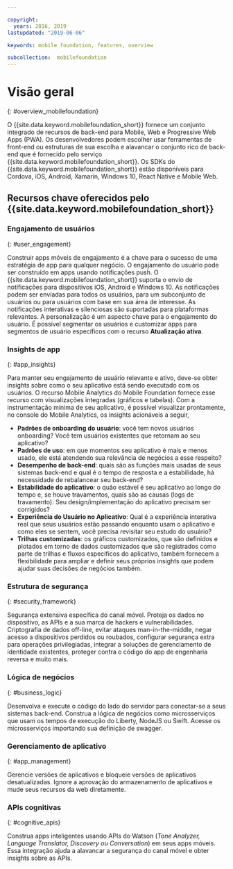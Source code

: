 ```yaml
---

copyright:
  years: 2016, 2019
lastupdated: "2019-06-06"

keywords: mobile foundation, features, overview

subcollection:  mobilefoundation
---
```


#	Visão geral
{: #overview_mobilefoundation}

O {{site.data.keyword.mobilefoundation_short}} fornece um conjunto integrado de recursos de back-end para Mobile, Web e Progressive Web Apps (PWA). Os desenvolvedores podem escolher usar ferramentas de front-end ou estruturas de sua escolha e alavancar o conjunto rico de back-end que é fornecido pelo serviço {{site.data.keyword.mobilefoundation_short}}. Os SDKs do {{site.data.keyword.mobilefoundation_short}} estão disponíveis para Cordova, iOS, Android, Xamarin, Windows 10, React Native e Mobile Web.

## Recursos chave oferecidos pelo {{site.data.keyword.mobilefoundation_short}}

### Engajamento de usuários
{: #user_engagement}

Construir apps móveis de engajamento é a chave para o sucesso de uma estratégia de app para qualquer negócio. O engajamento do usuário pode ser construído em apps usando notificações push. O {{site.data.keyword.mobilefoundation_short}} suporta o envio de notificações para dispositivos iOS, Android e Windows 10. As notificações podem ser enviadas para todos os usuários, para um subconjunto de usuários ou para usuários com base em sua área de interesse. As notificações interativas e silenciosas são suportadas para plataformas relevantes. A personalização é um aspecto chave para o engajamento do usuário. É possível segmentar os usuários e customizar apps para segmentos de usuário específicos com o recurso **Atualização ativa**.

###  Insights de app
{: #app_insights}

Para manter seu engajamento de usuário relevante e ativo, deve-se obter insights sobre como o seu aplicativo está sendo executado com os usuários.   O recurso Mobile Analytics do Mobile Foundation fornece esse recurso com visualizações integradas (gráficos e tabelas).  Com a instrumentação mínima de seu aplicativo, é possível visualizar prontamente, no console do Mobile Analytics, os insights acionáveis a seguir,
- **Padrões de onboarding do usuário**: você tem novos usuários onboarding? Você tem usuários existentes que retornam ao seu aplicativo?
- **Padrões de uso**: em que momentos seu aplicativo é mais e menos usado, ele está atendendo sua relevância de negócios a esse respeito?
- **Desempenho de back-end**: quais são as funções mais usadas de seus sistemas back-end e qual é o tempo de resposta e a estabilidade, há necessidade de rebalancear seu back-end?
- **Estabilidade do aplicativo**: o quão estável é seu aplicativo ao longo do tempo e, se houve travamentos, quais são as causas (logs de travamento). Seu design/implementação do aplicativo precisam ser corrigidos?
- **Experiência do Usuário no Aplicativo**: Qual é a experiência interativa real que seus usuários estão passando enquanto usam o aplicativo e como eles se sentem, você precisa revisitar seu estudo do usuário?
- **Trilhas customizadas**: os gráficos customizados, que são definidos e plotados em torno de dados customizados que são registrados como parte de trilhas e fluxos específicos do aplicativo, também fornecem a flexibilidade para ampliar e definir seus próprios insights que podem ajudar suas decisões de negócios também.

###  Estrutura de segurança
{: #security_framework}

Segurança extensiva específica do canal móvel. Proteja os dados no dispositivo, as APIs e a sua marca de hackers e vulnerabilidades. Criptografia de dados off-line, evitar ataques man-in-the-middle, negar acesso a dispositivos perdidos ou roubados, configurar segurança extra para operações privilegiadas, integrar a soluções de gerenciamento de identidade existentes, proteger contra o código do app de engenharia reversa e muito mais.

###  Lógica de negócios
{: #business_logic}

Desenvolva e execute o código do lado do servidor para conectar-se a seus sistemas back-end. Construa a lógica de negócios como microsserviços que usam os tempos de execução do Liberty, NodeJS ou Swift. Acesse os microsserviços importando sua definição de swagger.

###  Gerenciamento de aplicativo
{:  #app_management}

Gerencie versões de aplicativos e bloqueie versões de aplicativos desatualizadas. Ignore a aprovação do armazenamento de aplicativos e mude seus recursos da web diretamente.

###  APIs cognitivas
{:  #cognitive_apis}

Construa apps inteligentes usando APIs do Watson (*Tone Analyzer, Language Translator, Discovery ou Conversation*) em seus apps móveis. Essa integração ajuda a alavancar a segurança do canal móvel e obter insights sobre as APIs.
